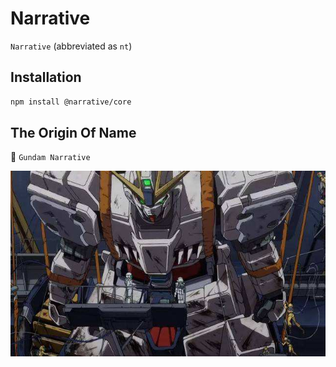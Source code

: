 # Narrative

`Narrative` (abbreviated as `nt`)

## Installation

```bash
npm install @narrative/core
```

## The Origin Of Name

🤖 `Gundam Narrative`

<img src="./public/images/narrative-gundam.jpg" alt="Narrative">